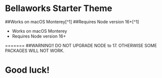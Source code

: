 Bellaworks Starter Theme
=======

##Works on macOS Monterey[^1]
##Requires Node version 16+[^1]

* Works on macOS Monterey
* Requires Node version 16+


=======
##WARNING!!
DO NOT UPGRADE NODE to 17. OTHERWISE SOME PACKAGES WILL NOT WORK.


Good luck!
=======

